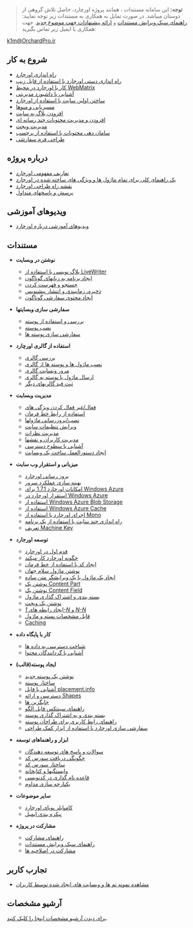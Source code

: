 > **توجه:** این سامانه مستندات ، همانند پروژه اورچارد، حاصل تلاش گروهی از دوستان میباشد.
در صورت تمایل به همکاری به مستندات زیر توجه نمایید:
[راهنمای سبک ویرایش مستندات](Documentation/Documentation-style-guidelines)
و [ارائه پیشنهادات جهت موضوع جدید](Documentation/Suggestions-for-New-Topics).
جهت همکاری با ایمیل زیر تماس بگیرید:

k1m@OrchardPro.ir

## شروع به کار ##
* [راه اندازی اورچارد](Documentation/راه-اندازی-اورچارد)
* [راه اندازی دستی اورچارد با استفاده از فایل زیپ](Documentation/Manually-installing-Orchard-zip-file)
* [کار با اورچارد در محیط WebMatrix](Documentation/Working-with-Orchard-in-WebMatrix)
* [آشنایی با داشبورد مدیریتی](Documentation/Getting-around-the-dashboard)
* [ساختن اولین سایت با استفاده از اورچارد](Documentation/Getting-Started)
* [مسیریابی و منوها](Documentation/Navigation-and-menus)
* [افزودن بلاگ به سایت](Documentation/Adding-a-blog-to-your-site)
* [افزودن و مدیریت محتویات چند رسانه ای](Documentation/Adding-and-managing-media-content)
* [مدیریت ویجت](Documentation/Managing-widgets)
* [سامان دهی محتویات با استفاده از برچسب](Documentation/Organizing-content-with-tags)
* [طراحی فرم سفارشی](Documentation/Creating-Custom-Forms "استفاده از فرم های سفارشی برای ایجاد صفحه اشتراک و تماس با ما")

## درباره پروژه ##
* [تعاریف مفهومی اورچارد](Documentation/Basic-Orchard-Concepts)
* [یک راهنمای کلی برای تمام ماژول ها و ویژگی های ساخته شده در اورچارد](Documentation/Builtin-features)
* [نقشه راه طراحی اورچارد](Documentation/feature-roadmap)
* [پرسش و پاسخهای متداول](Documentation/frequently-asked-questions)

## ویدیوهای آموزشی ##

* [ویدیوهای آموزشی درباره اورچارد](Documentation/Orchard-TV)

## مستندات ##

* **نوشتن در وبسایت**
    * [بلاگ نویسی با استفاده از LiveWriter](Documentation/Blogging-with-LiveWriter)
    * [ایجاد برنامه به زبانهای گوناگون](Documentation/Creating-global-ready-applications)
    * [جستجو و فهرست کردن](Documentation/Search-and-indexing)
    * [ذخیره، زمانبندی و انتشار پیشنویس](Documentation/Saving-scheduling-and-publishing-drafts)
    * [ایجاد محتوی سفارشی گوناگون](Documentation/Creating-custom-content-types)


* **سفارشی سازی وبسایتها**
    * [بررسی و استفاده از پوسته](Documentation/Previewing-and-applying-a-theme)
    * [نصب پوسته](Documentation/Installing-themes)
    * [سفارشی سازی پوسته ها](Documentation/Customizing-the-default-theme)


* **استفاده از گالری اورچارد**
    * [بررسی گالری](Documentation/Gallery-overview)
    * [نصب ماژول ها و پوسته ها از گالری](Documentation/Installing-modules-and-themes-from-the-gallery)
    * [مرور وبسایت گالری](Documentation/Browsing-the-gallery-web-site)
    * [ارسال ماژول یا پوسته به گالری](Documentation/Contributing-a-module-or-theme-to-the-gallery)
    * [ثبت فید گالریهای دیگر](Documentation/Module-gallery-feeds)


* **مدیریت وبسایت**
    * [فعال/غیر فعال کردن ویژگی های](Documentation/Enabling-and-disabling-features)
    * [استفاده از رابط خط فرمان](Documentation/Using-the-command-line-interface)
    * [نصب/بروزرسانی ماژولها](Documentation/Installing-and-upgrading-modules)
    * [ویرایش تنظیمات سایت](Documentation/Modifying-site-settings)
    * [مدیریت نظرات](Documentation/Moderating-comments)
    * [مدیریت کاربران و نقشها](Documentation/Managing-users-and-roles)
    * [آشنایی با سطوح دسترسی](Documentation/Understanding-permissions)
    * [ایجاد دستورالعمل ساخت یک وبسایت](Documentation/Making-a-Web-Site-Recipe)


* **میزبانی و استقرار وب سایت**
    * [بروز رسانی اورچارد](Documentation/Upgrading-a-site-to-a-new-version-of-Orchard)
    * [بهینه سازی عملکرد سرور](Documentation/Optimizing-Performance-of-Orchard-with-Shared-Hosting)
    * [امکانات اورچارد 1.7.1 برای Windows Azure](Documentation/Whats-new-for-Windows-Azure-in-Orchard-1-7-1)
    * [استقرار اورچارد در Windows Azure](Documentation/Deploying-Orchard-to-Windows-Azure)
	* [استفاده از Windows Azure Blob Storage](Documentation/Using-Windows-Azure-Blob-Storage)
	* [استفاده از Windows Azure Cache](Documentation/Using-Windows-Azure-Cache)
    * [اجرای اورچارد یا استفاده از Mono](Documentation/Running-Orchard-on-Mono)
    * [راه اندازی چند سایت با استفاده از یک برنامه](Documentation/Setting-up-a-multi-tenant-orchard-site)
    * [تعریف Machine Key](Documentation/Setting-up-a-machine-key)


* **توسعه اورجارد**
    * [قدم اول در اورچارد](Documentation/First-steps-into-Orchard)
    * [چگونه اورچارد کار میکند](Documentation/How-Orchard-works)
    * [ایجاد کد با استفاده از خط فرمان](Documentation/Command-line-scaffolding)
    * [نوشتن ماژول سلام جهان](Documentation/Building-a-hello-world-module)
    * [ایجاد یک ماژول با یک ویرایشگر متن ساده](Documentation/Creating-a-module-with-a-simple-text-editor)
    * [نوشتن یک Content Part](Documentation/Writing-a-content-part)
    * [نوشتن یک Content Field](Documentation/Creating-a-custom-field-type)
    * [بسته بندی و اشتراک گذاری ماژول](Documentation/Packaging-and-sharing-a-module)
    * [نوشتن یک ویجت](Documentation/Writing-a-widget)
    * [ایجاد رابطه های  _1-N_ و _N-N_](Documentation/Creating-1-n-and-n-n-relations)
    * [فایل مشخصات پسته و ماژول](Documentation/manifest-files)
    * [Caching](Documentation/Caching)


* **کار با پایگاه داده**
    * [شناخت دسترسی به داده ها](Documentation/Understanding-data-access)
    * [آشنایی با گردانندگان محتوا](Documentation/Understanding-content-handlers)
<!-- ** [Understanding Content Drivers](Documentation/Understanding-content-drivers) (TBD) -->

* **ایجاد پوسته(قالب)**
    * [نوشتن یک پوسته جدید](Documentation/Writing-a-new-theme)
    * [ساختار پوسته](Documentation/Anatomy-of-a-theme)
    * [آشنایی با فایل placement.info](Documentation/Understanding-placement-info)
    * [دسترسی و ارائه Shapes](Documentation/Accessing-and-rendering-shapes)
    * [جایگزین ها](Documentation/Alternates)
    * [راهنمای سینتکس فایل الگو](Documentation/Template-file-syntax-guide)
    * [بسته بندی و به اشتراک گذاری پوسته](Documentation/Packaging-and-sharing-themes)
    * [راهنمای رابط کاربری برای طراحان پوسته](Documentation/UI-guidelines-for-theme-authors)
    * [سفارشی سازی اورچارد با استفاده از ابزار کمک طراحی](Documentation/Customizing-Orchard-using-Designer-Helper-Tools)


* **ابزار و راهنماهای توسعه**
    * [سوالات و پاسخ های توسعه دهندگان](Documentation/Developer-FAQ)
    * [چگونگی دریافت سورس کد](Documentation/Setting-up-a-source-enlistment)
    * [ساختار سورس کد](Documentation/Source-code-organization)
    * [وابستگیها و کتابخانه](Documentation/Orchard-dependencies-and-libraries)
    * [قاعده نام گذاری در کدنویسی](Documentation/Code-conventions)
    * [یکپارچه سازی مداوم](Documentation/Continuous-integration)


* **سایر موضوعات**
    * [کامپایلر پویای اورچارد](Documentation/Orchard-module-loader-and-dynamic-compilation)
    * [پیکره بندی ایمیل](Documentation/Configuring-Email)


* **مشارکت در پروژه**
    * [راهنمای مشارکت](Documentation/Contributing-documentation)
    * [راهنمای سبک ویرایش مستندات](Documentation/Documentation-style-guidelines)
    * [مشارکت در اصلاحیه ها](Documentation/Contributing-patches)

## تجارب کاربر ##
* [مشاهده نمونه تم ها و وبسایت های ایجاد شده توسط کاربران](Documentation/walkthroughs)

## آرشیو مشخصات ##

[برای دیدن آرشیو مشخصات اینجا را کلیک کنید](Documentation/archived-specs).

